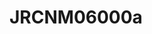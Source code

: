 # JRCNM06000a
<a name="material" />
<script type="application/ld+json">

  {
    "@context": "https://schema.org/",
    "@type": "ChemicalSubstance",
    "http://purl.org/dc/terms/conformsTo":
      {
        "@type": "CreativeWork",
        "@id": "https://bioschemas.org/profiles/ChemicalSubstance/0.4-RELEASE/"
      },
    "@id": "https://egonw.github.io/nanowiki/nanowiki398.html#material",
    "name": "JRCNM06000a",
    "sameAs: "http://127.0.0.1/mediawiki/index.php/Special:URIResolver/JRCNM06000a"
  }
</script>

